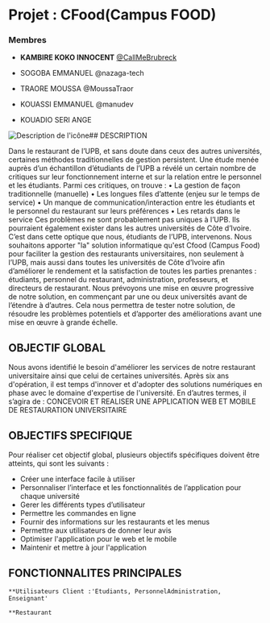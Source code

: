 # Projet : CFood(Campus FOOD)

### Membres

 * **KAMBIRE KOKO INNOCENT** [@CallMeBrubreck](https://github.com/CallMeBrubeck/)

 * SOGOBA EMMANUEL @nazaga-tech

 * TRAORE MOUSSA @MoussaTraor

 * KOUASSI EMMANUEL @manudev

 * KOUADIO SERI ANGE 

<img src="chemin_vers_votre_icone" alt="Description de l'icône">## DESCRIPTION

Dans le restaurant de l’UPB, et sans doute dans ceux des autres universités, certaines méthodes traditionnelles de gestion persistent. Une étude menée auprès d’un échantillon d’étudiants de l’UPB a révélé un certain nombre de critiques sur leur fonctionnement interne et sur la relation entre le personnel et les étudiants. Parmi ces critiques, on trouve :
•	La gestion de façon traditionnelle (manuelle)
•	Les longues files d’attente (enjeu sur le temps de service)
•	Un manque de communication/interaction entre les étudiants et le personnel du restaurant sur leurs préférences
•	Les retards dans le service
Ces problèmes ne sont probablement pas uniques à l’UPB. Ils pourraient également exister dans les autres universités de Côte d’Ivoire.
C’est dans cette optique que nous, étudiants de l’UPB, intervenons. Nous souhaitons apporter "la" solution informatique qu'est Cfood (Campus Food) pour faciliter la gestion des restaurants universitaires, non seulement à l’UPB, mais aussi dans toutes les universités de Côte d’Ivoire afin d’améliorer le rendement et la satisfaction de toutes les parties prenantes : étudiants, personnel du restaurant, administration, professeurs, et directeurs de restaurant.
Nous prévoyons une mise en œuvre progressive de notre solution, en commençant par une ou deux universités avant de l’étendre à d’autres. Cela nous permettra de tester notre solution, de résoudre les problèmes potentiels et d’apporter des améliorations avant une mise en œuvre à grande échelle.

## OBJECTIF GLOBAL

Nous avons identifié le besoin d'améliorer les services de notre restaurant universitaire ainsi que celui de certaines universités. Après six ans d'opération, il est temps d'innover et d'adopter des solutions numériques en phase avec le domaine d'expertise de l'université.
En d’autres termes, il s’agira de :
              CONCEVOIR ET REALISER UNE APPLICATION WEB ET MOBILE 
              DE RESTAURATION UNIVERSITAIRE

## OBJECTIFS SPECIFIQUE

Pour réaliser cet objectif global, plusieurs objectifs spécifiques doivent être atteints, qui sont les suivants :
-	Créer une interface facile à utiliser
-	Personnaliser l’interface et les fonctionnalités de l’application pour chaque université
-	Gerer les différents types d’utilisateur
-	Permettre les commandes en ligne
-	Fournir des informations sur les restaurants et les menus
-	Permettre aux utilisateurs de donner leur avis
-	Optimiser l'application pour le web et le mobile
-	Maintenir et mettre à jour l'application

## FONCTIONNALITES PRINCIPALES
    **Utilisateurs Client :'Etudiants, PersonnelAdministration, Enseignant'

    **Restaurant
      
    


